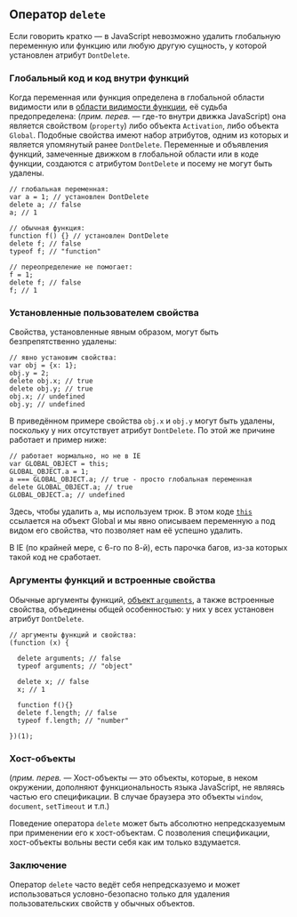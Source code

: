 ## Оператор `delete`

Если говорить кратко — в JavaScript невозможно удалить глобальную переменную или функцию или любую другую сущность, у которой установлен атрибут `DontDelete`.

### Глобальный код и код внутри функций

Когда переменная или функция определена в глобальной области видимости или в [области видимости функции](#function.scopes), её судьба предопределена: (_прим. перев._ — где-то внутри движка JavaScript) она является свойством (`property`) либо объекта `Activation`, либо объекта `Global`. Подобные свойства имеют набор атрибутов, одним из которых и является
упомянутый ранее `DontDelete`. Переменные и объявления функций, замеченные движком в глобальной области или в коде функции, создаются с атрибутом `DontDelete` и посему не могут быть удалены.

    // глобальная переменная:
    var a = 1; // установлен DontDelete
    delete a; // false
    a; // 1

    // обычная функция:
    function f() {} // установлен DontDelete
    delete f; // false
    typeof f; // "function"

    // переопределение не помогает:
    f = 1;
    delete f; // false
    f; // 1

### Установленные пользователем свойства

Свойства, установленные явным образом, могут быть безпрепятственно удалены:

    // явно установим свойства:
    var obj = {x: 1};
    obj.y = 2;
    delete obj.x; // true
    delete obj.y; // true
    obj.x; // undefined
    obj.y; // undefined

В приведённом примере свойства `obj.x` и `obj.y` могут быть удалены, поскольку у них отсутствует атрибут `DontDelete`. По этой же причине работает и пример ниже:

    // работает нормально, но не в IE
    var GLOBAL_OBJECT = this;
    GLOBAL_OBJECT.a = 1;
    a === GLOBAL_OBJECT.a; // true - просто глобальная переменная
    delete GLOBAL_OBJECT.a; // true
    GLOBAL_OBJECT.a; // undefined

Здесь, чтобы удалить `a`, мы используем трюк. В этом коде [`this`](#function.this) ссылается на объект Global и мы явно описываем переменную `a` под видом его свойства, что позволяет нам её успешно удалить.

В IE (по крайней мере, с 6-го по 8-й), есть парочка багов, из-за которых такой код не сработает.

### Аргументы функций и встроенные свойства

Обычные аргументы функций, [объект `arguments`](#function.arguments), а также встроенные свойства, объединены общей особенностью: у них у всех установен атрибут `DontDelete`.

    // аргументы функций и свойства:
    (function (x) {

      delete arguments; // false
      typeof arguments; // "object"

      delete x; // false
      x; // 1

      function f(){}
      delete f.length; // false
      typeof f.length; // "number"

    })(1);

### Хост-объекты

(_прим. перев._ — Хост-объекты — это объекты, которые, в неком окружении, дополняют функциональность языка JavaScript, не являясь частью его спецификации. В случае браузера это объекты `window`, `document`, `setTimeout` и т.п.)

Поведение оператора `delete` может быть абсолютно непредсказуемым при применении его к хост-объектам. С позволения спецификации, хост-объекты вольны вести себя как им только вздумается.

### Заключение

Оператор `delete` часто ведёт себя непредсказуемо и может использоваться условно-безопасно только для удаления пользовательских свойств у обычных объектов.
